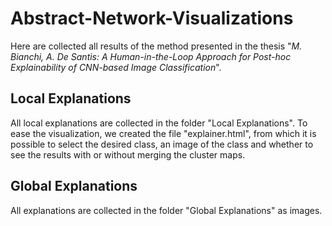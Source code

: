# Abstract-Network-Visualizations

Here are collected all results of the method presented in the thesis "*M. Bianchi, A. De Santis: A Human-in-the-Loop Approach for Post-hoc Explainability of CNN-based Image Classification*".

## Local Explanations

All local explanations are collected in the folder "Local Explanations". To ease the visualization, we created the file "explainer.html", from which it is possible to select the desired class, an image of the class and whether to see the results with or without merging the cluster maps.

## Global Explanations

All explanations are collected in the folder "Global Explanations" as images.
